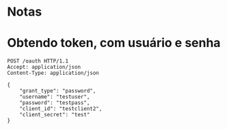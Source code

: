 Notas 
==============================

# Obtendo token, com usuário e senha

```
POST /oauth HTTP/1.1
Accept: application/json
Content-Type: application/json

{
    "grant_type": "password",
    "username": "testuser",
    "password": "testpass",
    "client_id": "testclient2",
    "client_secret": "test"
}
```